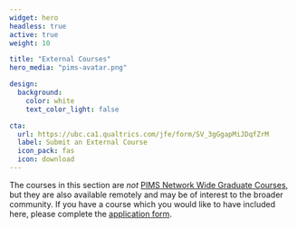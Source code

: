 ```yaml
---
widget: hero
headless: true
active: true
weight: 10

title: "External Courses"
hero_media: "pims-avatar.png"

design:
  background:
    color: white
    text_color_light: false

cta:
  url: https://ubc.ca1.qualtrics.com/jfe/form/SV_3gGgapMiJDqfZrM
  label: Submit an External Course
  icon_pack: fas
  icon: download
---
```

The courses in this section are _not_ [PIMS Network Wide Graduate Courses](/),
but they are also available remotely and may be of interest to the broader
community. If you have a course which you would like to have included here,
please complete the [application
form](https://ubc.ca1.qualtrics.com/jfe/form/SV_3gGgapMiJDqfZrM).
